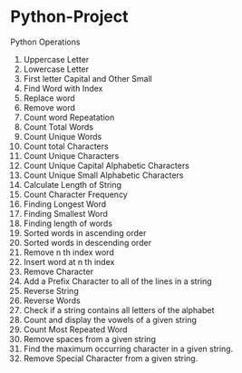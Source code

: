 # Python-Project
Python Operations
1. Uppercase Letter
2. Lowercase Letter
3. First letter Capital and Other Small
4. Find Word with Index
5. Replace word
6. Remove word
7. Count word Repeatation
8. Count Total Words
9. Count Unique Words
10. Count total Characters
11. Count Unique Characters
12. Count Unique Capital Alphabetic Characters
13. Count Unique Small Alphabetic Characters
14. Calculate Length of String
15. Count Character Frequency
16. Finding Longest Word
17. Finding Smallest Word
18. Finding length of words
19. Sorted words in ascending order
20. Sorted words in descending order
21. Remove n th index word
22. Insert word at n th index
23. Remove Character
24. Add a Prefix Character to all of the lines in a string
25. Reverse String
26. Reverse Words
27. Check if a string contains all letters of the alphabet
28. Count and display the vowels of a given string
29. Count Most Repeated Word
30. Remove spaces from a given string
31. Find the maximum occurring character in a given string.
32. Remove Special Character from a given string.

